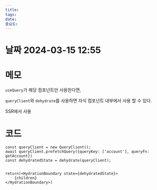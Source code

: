```yaml
---
title: 
tags: 
date: 
중요도:
---
```

# 날짜  2024-03-15 12:55

# 메모

`useQuery`가 해당 컴포넌트만 사용한다면,

`queryClient`와 `dehydrate`를 사용하면 자식 컴포넌트 내부에서 사용 할 수 있다.

SSR에서 사용
# 코드
```tsx
const queryClient = new QueryClient();  
await queryClient.prefetchQuery({queryKey: ['account'], queryFn: getAccount})  
const dehydratedState = dehydrate(queryClient);


return(<HydrationBoundary state={dehydratedState}>  
    {children}  
</HydrationBoundary>)
```